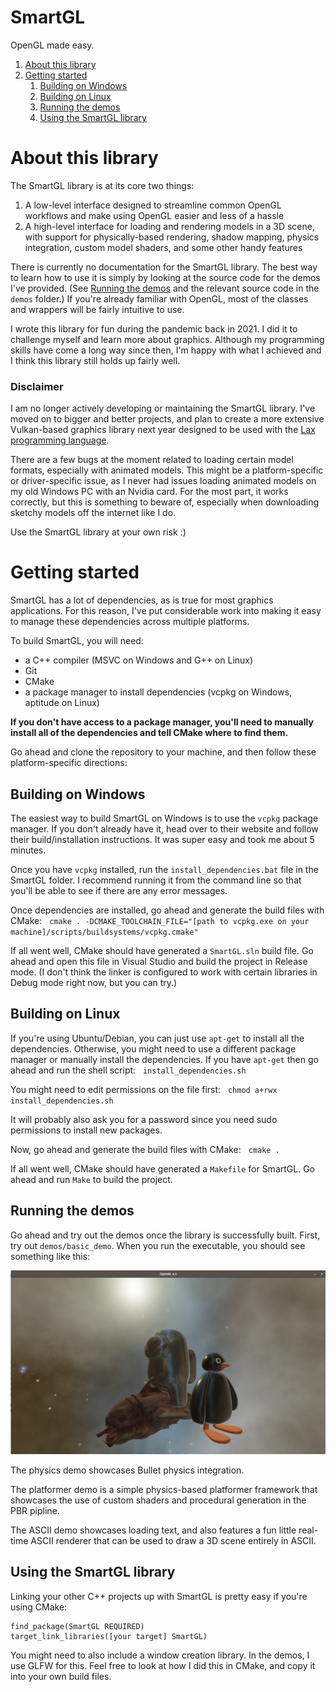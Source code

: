 # SmartGL

OpenGL made easy.

1. [About this library](#pt1)
2. [Getting started](#pt2)
    1. [Building on Windows](#pt2.1)
    2. [Building on Linux](#pt2.2)
    3. [Running the demos](#pt2.3)
    4. [Using the SmartGL library](#pt2.4)

# About this library <a name="pt1"></a>

The SmartGL library is at its core two things:
1. A low-level interface designed to streamline common OpenGL workflows and make using OpenGL easier and less of a hassle
2. A high-level interface for loading and rendering models in a 3D scene, with support for physically-based rendering, shadow mapping, physics integration, custom model shaders, and some other handy features

There is currently no documentation for the SmartGL library. The best way to learn how to use it is simply by looking at the source code for the demos I've provided. (See [Running the demos](#pt2.3) and the relevant source code in the ```demos``` folder.) If you're already familiar with OpenGL, most of the classes and wrappers will be fairly intuitive to use.

I wrote this library for fun during the pandemic back in 2021. I did it to challenge myself and learn more about graphics. Although my programming skills have come a long way since then, I'm happy with what I achieved and I think this library still holds up fairly well.

### Disclaimer

I am no longer actively developing or maintaining the SmartGL library. I've moved on to bigger and better projects, and plan to create a more extensive Vulkan-based graphics library next year designed to be used with the [Lax programming language](https://github.com/swedishvegan/complax).

There are a few bugs at the moment related to loading certain model formats, especially with animated models. This might be a platform-specific or driver-specific issue, as I never had issues loading animated models on my old Windows PC with an Nvidia card. For the most part, it works correctly, but this is something to beware of, especially when downloading sketchy models off the internet like I do.

Use the SmartGL library at your own risk :)

# Getting started <a name="pt2"></a>

SmartGL has a lot of dependencies, as is true for most graphics applications. For this reason, I've put considerable work into making it easy to manage these dependencies across multiple platforms.

To build SmartGL, you will need:
- a C++ compiler (MSVC on Windows and G++ on Linux)
- Git
- CMake
- a package manager to install dependencies (vcpkg on Windows, aptitude on Linux)

__If you don't have access to a package manager, you'll need to manually install all of the dependencies and tell CMake where to find them.__

Go ahead and clone the repository to your machine, and then follow these platform-specific directions:

## Building on Windows <a name="pt2.1"></a>

The easiest way to build SmartGL on Windows is to use the ```vcpkg``` package manager. If you don't already have it, head over to their website and follow their build/installation instructions. It was super easy and took me about 5 minutes.

Once you have ```vcpkg``` installed, run the ```install_dependencies.bat``` file in the SmartGL folder. I recommend running it from the command line so that you'll be able to see if there are any error messages.

Once dependencies are installed, go ahead and generate the build files with CMake: &nbsp; ```cmake . -DCMAKE_TOOLCHAIN_FILE="[path to vcpkg.exe on your machine]/scripts/buildsystems/vcpkg.cmake"```

If all went well, CMake should have generated a ```SmartGL.sln``` build file. Go ahead and open this file in Visual Studio and build the project in Release mode. (I don't think the linker is configured to work with certain libraries in Debug mode right now, but you can try.)

## Building on Linux <a name="pt2.2"></a>

If you're using Ubuntu/Debian, you can just use ```apt-get``` to install all the dependencies. Otherwise, you might need to use a different package manager or manually install the dependencies. If you have ```apt-get``` then go ahead and run the shell script: &nbsp; ```install_dependencies.sh```

You might need to edit permissions on the file first: &nbsp; ```chmod a+rwx install_dependencies.sh```

It will probably also ask you for a password since you need sudo permissions to install new packages.

Now, go ahead and generate the build files with CMake: &nbsp; ```cmake .```

If all went well, CMake should have generated a ```Makefile``` for SmartGL. Go ahead and run ```Make``` to build the project.

## Running the demos <a name="pt2.3"></a>

Go ahead and try out the demos once the library is successfully built. First, try out ```demos/basic_demo```. When you run the executable, you should see something like this:

![basic_demo](/readme_assets/basic_demo.png)

The physics demo showcases Bullet physics integration.

The platformer demo is a simple physics-based platformer framework that showcases the use of custom shaders and procedural generation in the PBR pipline.

The ASCII demo showcases loading text, and also features a fun little real-time ASCII renderer that can be used to draw a 3D scene entirely in ASCII.

## Using the SmartGL library <a name="pt2.4"></a>

Linking your other C++ projects up with SmartGL is pretty easy if you're using CMake:

```
find_package(SmartGL REQUIRED)
target_link_libraries([your target] SmartGL)
```

You might need to also include a window creation library. In the demos, I use GLFW for this. Feel free to look at how I did this in CMake, and copy it into your own build files.